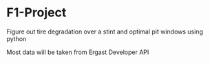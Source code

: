 # F1-Project
Figure out tire degradation over a stint and optimal pit windows using python

Most data will be taken from Ergast Developer API
